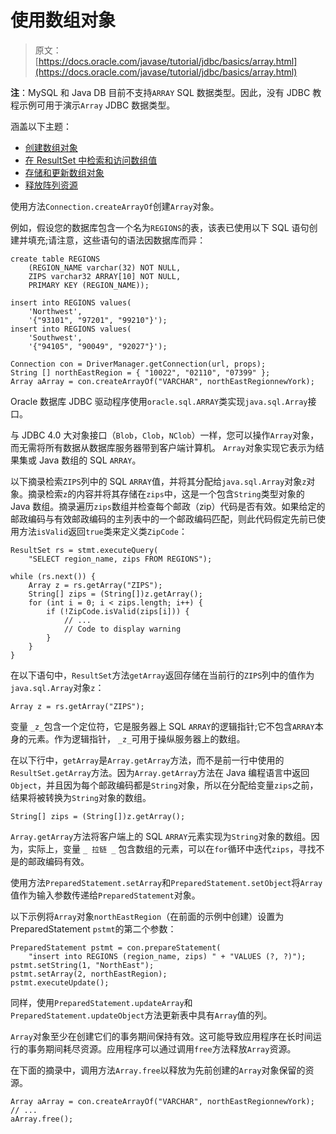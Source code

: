 # 使用数组对象

> 原文： [https://docs.oracle.com/javase/tutorial/jdbc/basics/array.html](https://docs.oracle.com/javase/tutorial/jdbc/basics/array.html)

**注**：MySQL 和 Java DB 目前不支持`ARRAY` SQL 数据类型。因此，没有 JDBC 教程示例可用于演示`Array` JDBC 数据类型。

涵盖以下主题：

*   [创建数组对象](#creating_array)
*   [在 ResultSet 中检索和访问数组值](#retrieving_array)
*   [存储和更新数组对象](#storing_array)
*   [释放阵列资源](#releasing_array)

使用方法`Connection.createArrayOf`创建`Array`对象。

例如，假设您的数据库包含一个名为`REGIONS`的表，该表已使用以下 SQL 语句创建并填充;请注意，这些语句的语法因数据库而异：

```
create table REGIONS
    (REGION_NAME varchar(32) NOT NULL,
    ZIPS varchar32 ARRAY[10] NOT NULL,
    PRIMARY KEY (REGION_NAME));

insert into REGIONS values(
    'Northwest',
    '{"93101", "97201", "99210"}');
insert into REGIONS values(
    'Southwest',
    '{"94105", "90049", "92027"}');

```

```
Connection con = DriverManager.getConnection(url, props);
String [] northEastRegion = { "10022", "02110", "07399" };
Array aArray = con.createArrayOf("VARCHAR", northEastRegionnewYork);

```

Oracle 数据库 JDBC 驱动程序使用`oracle.sql.ARRAY`类实现`java.sql.Array`接口。

与 JDBC 4.0 大对象接口（`Blob`，`Clob`，`NClob`）一样，您可以操作`Array`对象，而无需将所有数据从数据库服务器带到客户端计算机。 `Array`对象实现它表示为结果集或 Java 数组的 SQL `ARRAY`。

以下摘录检索`ZIPS`列中的 SQL `ARRAY`值，并将其分配给`java.sql.Array`对象`z`对象。摘录检索`z`的内容并将其存储在`zips`中，这是一个包含`String`类型对象的 Java 数组。摘录遍历`zips`数组并检查每个邮政（zip）代码是否有效。如果给定的邮政编码与有效邮政编码的主列表中的一个邮政编码匹配，则此代码假定先前已使用方法`isValid`返回`true`类来定义类`ZipCode`：

```
ResultSet rs = stmt.executeQuery(
    "SELECT region_name, zips FROM REGIONS");

while (rs.next()) {
    Array z = rs.getArray("ZIPS");
    String[] zips = (String[])z.getArray();
    for (int i = 0; i < zips.length; i++) {
        if (!ZipCode.isValid(zips[i])) {
            // ...
            // Code to display warning
        }
    }
}

```

在以下语句中，`ResultSet`方法`getArray`返回存储在当前行的`ZIPS`列中的值作为`java.sql.Array`对象`z`：

```
Array z = rs.getArray("ZIPS");

```

变量 `_z_`包含一个定位符，它是服务器上 SQL `ARRAY`的逻辑指针;它不包含`ARRAY`本身的元素。作为逻辑指针， `_z_`可用于操纵服务器上的数组。

在以下行中，`getArray`是`Array.getArray`方法，而不是前一行中使用的`ResultSet.getArray`方法。因为`Array.getArray`方法在 Java 编程语言中返回`Object`，并且因为每个邮政编码都是`String`对象，所以在分配给变量`zips`之前，结果将被转换为`String`对象的数组。

```
String[] zips = (String[])z.getArray();

```

`Array.getArray`方法将客户端上的 SQL `ARRAY`元素实现为`String`对象的数组。因为，实际上，变量 `_ 拉链 _` 包含数组的元素，可以在`for`循环中迭代`zips`，寻找不是的邮政编码有效。

使用方法`PreparedStatement.setArray`和`PreparedStatement.setObject`将`Array`值作为输入参数传递给`PreparedStatement`对象。

以下示例将`Array`对象`northEastRegion`（在前面的示例中创建）设置为 PreparedStatement `pstmt`的第二个参数：

```
PreparedStatement pstmt = con.prepareStatement(
    "insert into REGIONS (region_name, zips) " + "VALUES (?, ?)");
pstmt.setString(1, "NorthEast");
pstmt.setArray(2, northEastRegion);
pstmt.executeUpdate();

```

同样，使用`PreparedStatement.updateArray`和`PreparedStatement.updateObject`方法更新表中具有`Array`值的列。

`Array`对象至少在创建它们的事务期间保持有效。这可能导致应用程序在长时间运行的事务期间耗尽资源。应用程序可以通过调用`free`方法释放`Array`资源。

在下面的摘录中，调用方法`Array.free`以释放为先前创建的`Array`对象保留的资源。

```
Array aArray = con.createArrayOf("VARCHAR", northEastRegionnewYork);
// ...
aArray.free();

```